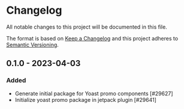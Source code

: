 # Changelog

All notable changes to this project will be documented in this file.

The format is based on [Keep a Changelog](https://keepachangelog.com/en/1.0.0/)
and this project adheres to [Semantic Versioning](https://semver.org/spec/v2.0.0.html).

## 0.1.0 - 2023-04-03
### Added
- Generate initial package for Yoast promo components [#29627]
- Initialize yoast promo package in jetpack plugin [#29641]
